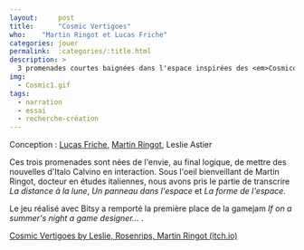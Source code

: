 ```yaml
---
layout:     post
title:      "Cosmic Vertigoes"
who:	"Martin Ringot et Lucas Friche"
categories: jouer
permalink:  :categories/:title.html
description: >
  3 promenades courtes baignées dans l'espace inspirées des <em>Cosmicomics</em> d'Italo Calvino.
img:
  - Cosmic1.gif
tags:
  - narration
  - essai
  - recherche-création
---
```


Conception : [Lucas Friche](https://rosenrips.itch.io/), [Martin Ringot](https://martinrgt.itch.io/), Leslie Astier

Ces trois promenades sont nées de l'envie, au final logique, de mettre des nouvelles d'Italo Calvino en interaction. Sous l'oeil bienveillant de Martin Ringot, docteur en études italiennes, nous avons pris le partie de transcrire *La distance à la lune*, *Un panneau dans l'espace* et *La forme de l'espace*.

Le jeu réalisé avec Bitsy a remporté la première place de la gamejam *If on a summer's night a game designer...* .

[Cosmic Vertigoes by Leslie, Rosenrips, Martin Ringot (itch.io)](https://leslieastier.itch.io/cosmic-vertigoes)

